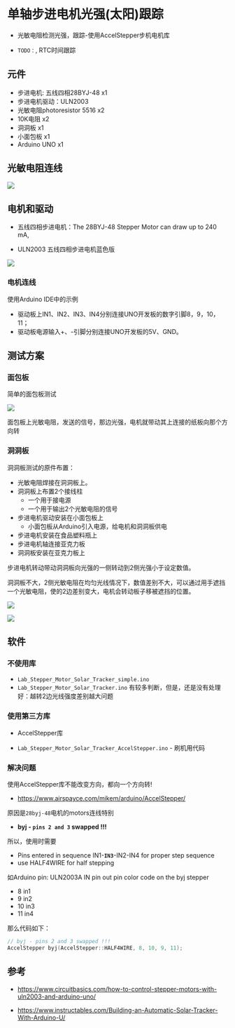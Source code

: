 # 单轴步进电机光强(太阳)跟踪

* 光敏电阻检测光强，跟踪-使用AccelStepper步机电机库

* `TODO：`, RTC时间跟踪

##  元件

* 步进电机: 五线四相28BYJ-48 x1
* 步进电机驱动：ULN2003 
* 光敏电阻photoresistor 5516 x2
* 10K电阻 x2
* 洞洞板 x1
* 小面包板 x1
* Arduino UNO x1

## 光敏电阻连线

![](./img/Photoresistor-and-LED-WIRING-DIAGRAM-2-610x838.png)


## 电机和驱动

* 五线四相步进电机：The 28BYJ-48 Stepper Motor can draw up to 240 mA, 

* ULN2003 五线四相步进电机蓝色版

![](img/ULN-Driver1-1-300x272.png)

### 电机连线

使用Arduino IDE中的示例

* 驱动板上IN1、IN2、IN3、IN4分别连接UNO开发板的数字引脚8，9，10，11；
* 驱动板电源输入+、-引脚分别连接UNO开发板的5V、GND。

##  测试方案

### 面包板

简单的面包板测试

![](img/stepper_motor_solar_tracer.jpg)

面包板上光敏电阻，发送的信号，那边光强，电机就带动其上连接的纸板向那个方向转

### 洞洞板

洞洞板测试的原件布置：
* 光敏电阻焊接在洞洞板上。
 *  洞洞板上布置2个接线柱
     * 一个用于接电源
     * 一个用于输出2个光敏电阻的信号
* 步进电机驱动安装在小面包板上
  * 小面包板从Arduino引入电源，给电机和洞洞板供电
* 步进电机安装在食品塑料瓶上
* 步进电机轴连接亚克力板
* 洞洞板安装在亚克力板上

步进电机转动带动洞洞板向光强的一侧转动到2侧光强小于设定数值。

洞洞板不大，2侧光敏电阻在均匀光线情况下，数值差别不大，可以通过用手遮挡一个光敏电阻，使的2边差别变大，电机会转动板子移被遮挡的位置。

![](img/stepper_motor_solar_tracer_multiboard_1.jpg)

![](img/stepper_motor_solar_tracer_multiboard_2.jpg)

## 软件

### 不使用库

* `Lab_Stepper_Motor_Solar_Tracker_simple.ino` 
* `Lab_Stepper_Motor_Solar_Tracker.ino` 有较多判断，但是，还是没有处理好：越转2边光线强度差别越大问题

### 使用第三方库

* AccelStepper库

* `Lab_Stepper_Motor_Solar_Tracker_AccelStepper.ino` -  刷机用代码

### 解决问题

使用AccelStepper库不能改变方向，都向一个方向转! 
* https://www.airspayce.com/mikem/arduino/AccelStepper/

原因是`28byj-48`电机的motors连线特别

* **byj - `pins 2 and 3` swapped !!!**

所以，使用时需要

* Pins entered in sequence IN1-**`IN3`**-IN2-IN4 for proper step sequence
* use HALF4WIRE for half stepping

如Arduino pin: ULN2003A IN pin out pin color code on the byj stepper

* 8 in1 
* 9 in2 
* 10 in3
* 11 in4

那么代码如下：
```c
// byj - pins 2 and 3 swapped !!!
AccelStepper byj(AccelStepper::HALF4WIRE, 8, 10, 9, 11); 
```

##  参考

* https://www.circuitbasics.com/how-to-control-stepper-motors-with-uln2003-and-arduino-uno/

* https://www.instructables.com/Building-an-Automatic-Solar-Tracker-With-Arduino-U/